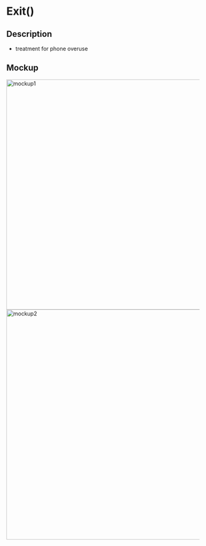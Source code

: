 # Exit()

## Description 
- treatment for phone overuse 

## Mockup 
<img src='https://imgur.com/P0Sqt0V.jpg' title='mockup' width='' alt='mockup1' width="500" height="600" /> <img src='https://imgur.com/CmgwICX.jpg' title='mockup' width='' alt='mockup2' width="500" height="600" />


